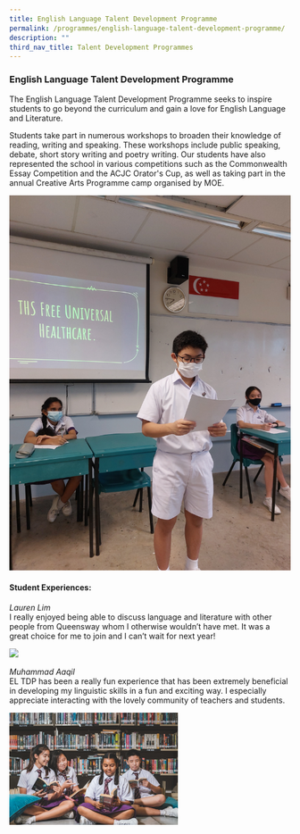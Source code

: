 ```yaml
---
title: English Language Talent Development Programme
permalink: /programmes/english-language-talent-development-programme/
description: ""
third_nav_title: Talent Development Programmes
---
```

### English Language Talent Development Programme

The English Language Talent Development Programme seeks to inspire students to go beyond the curriculum and gain a love for English Language and Literature.

Students take part in numerous workshops to broaden their knowledge of reading, writing and speaking. These workshops include public speaking, debate, short story writing and poetry writing. Our students have also represented the school in various competitions such as the Commonwealth Essay Competition and the ACJC Orator's Cup, as well as taking part in the annual Creative Arts Programme camp organised by MOE.

![](/images/Debate%20workshop%20(USE).jpg)

#### Student Experiences:

_Lauren Lim_<br>
I really enjoyed being able to discuss language and literature with other people from Queensway whom I otherwise wouldn’t have met. It was a great choice for me to join and I can’t wait for next year!

![](/images/TDP_Creative%20Writing_Jon%20Gresham%20Short%20Story%20Writing%20Workshop_img2.jpg)

_Muhammad Aaqil_<br>
EL TDP has been a really fun experience that has been extremely beneficial in developing my linguistic skills in a fun and exciting way. I especially appreciate interacting with the lovely community of teachers and students.

<img src="/images/cce11.png" style="width:60%">